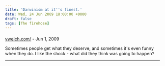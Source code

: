 ```yaml
---
title: 'Darwinism at it''s finest.'
date: Wed, 24 Jun 2009 18:00:00 +0000
draft: false
tags: [The firehose]
---
```



#### 
[vwelch.com/](http://www.vwelch.com/ "noreply@blogger.com") - <time datetime="2009-06-29 21:42:07">Jun 1, 2009</time>

Sometimes people get what they deserve, and sometimes it's even funny when they do. I like the shock - what did they think was going to happen?
<hr />
